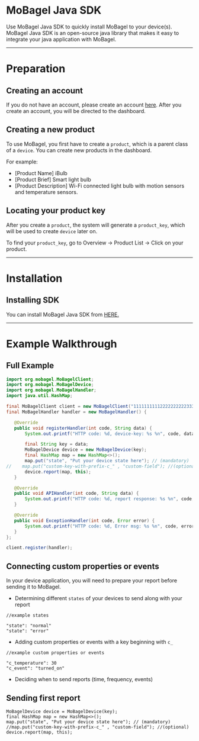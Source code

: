# MoBagel Java SDK   
Use MoBagel Java SDK to quickly install MoBagel to your device(s). MoBagel Java SDK is an open-source java library that makes it easy to integrate your java application with MoBagel. 


---
# Preparation
## Creating an account
If you do not have an account, please create an account [here](https://app.mobagel.com/signup). After you create an account, you will be directed to the dashboard.

## Creating a new product  
To use MoBagel, you first have to create a `product`, which is a parent class of a `device`. You can create new products in the dashboard. 

For example:     

 * [Product Name] iBulb
 * [Product Brief] Smart light bulb
 * [Product Description] Wi-Fi connected light bulb with motion sensors and temperature sensors.

## Locating your product key
After you create a `product`, the system will generate a `product_key`, which will be used to create `device` later on.

To find your `product_key`, go to Overview -> Product List -> Click on your product.


---
# Installation
## Installing SDK
You can install MoBagel Java SDK from [HERE.](GitHubhttps://github.com/MOBAGEL/mobagel-java-sdk/blob/master/mobagel-sdk.jar)

---
# Example Walkthrough
## Full Example
```java
import org.mobagel.MoBagelClient;
import org.mobagel.MoBagelDevice;
import org.mobagel.MoBagelHandler;
import java.util.HashMap;

final MoBagelClient client = new MoBagelClient("1111111111222222222233333333334444444444555555555566666666667777");
final MoBagelHandler handler = new MoBagelHandler() {

   @Override
   public void registerHandler(int code, String data) {
       System.out.printf("HTTP code: %d, device-key: %s %n", code, data);

       final String key = data;
       MoBagelDevice device = new MoBagelDevice(key);
       final HashMap map = new HashMap<>();
       map.put("state", "Put your device state here"); // (mandatory)
//    map.put("custom-key-with-prefix-c_" , "custom-field"); //(optional)
       device.report(map, this);
   }

   @Override
   public void APIHandler(int code, String data) {
       System.out.printf("HTTP code: %d, report response: %s %n", code, data);
   }

   @Override
   public void ExceptionHandler(int code, Error error) {
       System.out.printf("HTTP code: %d, Error msg: %s %n", code, error.getMessage());
   }
};

client.register(handler);
```

## Connecting custom properties or events

In your device application, you will need to prepare your report before sending it to MoBagel.  

* Determining different `states` of your devices to send along with your report

```
//example states

"state": "normal"
"state": "error"
```

* Adding custom properties or events with a key beginning with `c_`
    
```
//example custom properties or events

"c_temperature": 30
"c_event": "turned_on"
```

* Deciding when to send reports (time, frequency, events)

## Sending first report
```
MoBagelDevice device = MoBagelDevice(key);
final HashMap map = new HashMap<>();
map.put("state", "Put your device state here"); // (mandatory)
//map.put("custom-key-with-prefix-c_" , "custom-field"); //(optional)
device.report(map, this);
```
